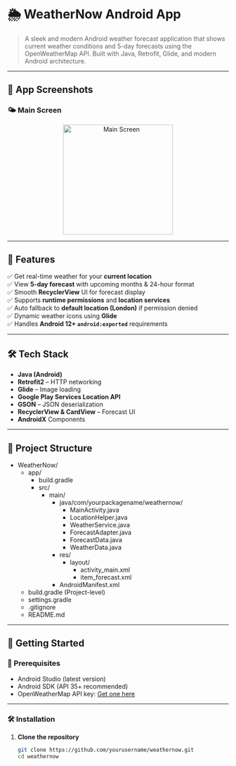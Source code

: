 # 🌦️ WeatherNow Android App

> A sleek and modern Android weather forecast application that shows current weather conditions and 5-day forecasts using the OpenWeatherMap API. Built with Java, Retrofit, Glide, and modern Android architecture.


---

## 📱 App Screenshots

### 🌤️ Main Screen

<p align="center">
  <img src="https://github.com/user-attachments/assets/ba462126-726c-41fd-8a6f-cf516601d9eb"
       alt="Main Screen"
       width="250"/>
</p>



---
## 🚀 Features

✅ Get real-time weather for your **current location**  
✅ View **5-day forecast** with upcoming months & 24-hour format  
✅ Smooth **RecyclerView** UI for forecast display  
✅ Supports **runtime permissions** and **location services**  
✅ Auto fallback to **default location (London)** if permission denied  
✅ Dynamic weather icons using **Glide**  
✅ Handles **Android 12+ `android:exported`** requirements

---

## 🛠 Tech Stack

- **Java (Android)**
- **Retrofit2** – HTTP networking
- **Glide** – Image loading
- **Google Play Services Location API**
- **GSON** – JSON deserialization
- **RecyclerView & CardView** – Forecast UI
- **AndroidX** Components

---

## 📂 Project Structure

- WeatherNow/
  - app/
    - build.gradle
    - src/
      - main/
        - java/com/yourpackagename/weathernow/
          - MainActivity.java
          - LocationHelper.java
          - WeatherService.java
          - ForecastAdapter.java
          - ForecastData.java
          - WeatherData.java
        - res/
          - layout/
            - activity_main.xml
            - item_forecast.xml
        - AndroidManifest.xml
  - build.gradle  (Project-level)
  - settings.gradle
  - .gitignore
  - README.md



---


## 🧪 Getting Started

### 📲 Prerequisites
- Android Studio (latest version)
- Android SDK (API 35+ recommended)
- OpenWeatherMap API key: [Get one here](https://openweathermap.org/api)

---

### 🛠 Installation

1. **Clone the repository**
   ```bash
   git clone https://github.com/yourusername/weathernow.git
   cd weathernow
   
   
